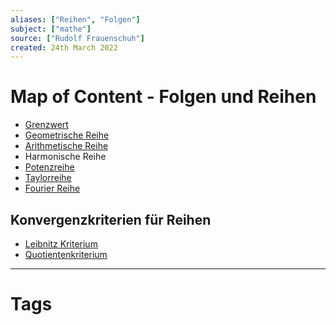 ```yaml
---
aliases: ["Reihen", "Folgen"]
subject: ["mathe"]
source: ["Rudolf Frauenschuh"]
created: 24th March 2022
---
```


# Map of Content - Folgen und Reihen

- [Grenzwert](Grenzwert.md)
- [Geometrische Reihe](Geometrische%20Reihe)
- [Arithmetische Reihe](Arithmetische%20Reihe)
- Harmonische Reihe
- [Potenzreihe](../mathe%20(4)/Potenzreihe.md)
- [Taylorreihe](../mathe%20(4)/Taylorreihe.md)
- [Fourier Reihe](../mathe%20(4)/Fourier%20Reihe.md)

## Konvergenzkriterien für Reihen

- [Leibnitz Kriterium](mathe%20(4)/Leibnitz%20Kriterium.md)
- [Quotientenkriterium](mathe%20(4)/Quotienten%20Kriterium.md)

---

# Tags